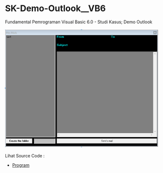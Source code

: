 # SK-Demo-Outlook__VB6
Fundamental Pemrograman Visual Basic 6.0 - Studi Kasus; Demo Outlook<br><br>
<img src="https://github.com/RizkyKhapidsyah/SK-Demo-Outlook__VB6/blob/main/result/001.PNG"><br><br>
Lihat Source Code : <br>
- <a href="https://github.com/RizkyKhapidsyah/SK-Demo-Outlook__VB6">Program</a>

